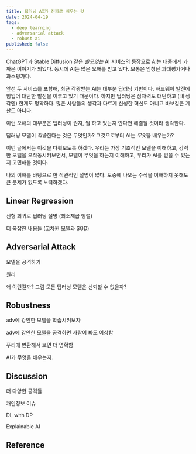 ```yaml
---
title: 딥러닝 AI가 진짜로 배우는 것
date: 2024-04-19
tags:
  - deep learning
  - adversarial attack
  - robust ai
published: false
---
```


ChatGPT과 Stable Diffusion 같은 *쓸모있는* AI 서비스의 등장으로 AI는 대중에게 가까운 이야기가 되었다. 동시에 AI는 많은 오해를 받고 있다. 보통은 엄청난 과대평가거나 과소평가다.

앞선 두 서비스를 포함해, 최근 각광받는 AI는 대부분 딥러닝 기반이다. 하드웨어 발전에 힘입어 대단한 발전을 이루고 있기 때문이다. 하지만 딥러닝은 잠재력도 대단하고 (내 생각엔) 한계도 명확하다. 많은 사람들의 생각과 다르게 신성한 혁신도 아니고 바보같은 계산도 아니다.

이런 오해의 대부분은 딥러닝이 뭔지, 뭘 하고 있는지 안다면 해결될 것이라 생각한다.

딥러닝 모델이 *학습*한다는 것은 무엇인가? 그것으로부터 AI는 *무엇*을 배우는가?

이번 글에서는 이것을 다뤄보도록 하겠다. 우리는 가장 기초적인 모델을 이해하고, 강력한 모델을 오작동시켜보면서, 모델이 무엇을 하는지 이해하고, 우리가 AI를 믿을 수 있는지 고민해볼 것이다.

나의 이해를 바탕으로 한 직관적인 설명이 많다. 도중에 나오는 수식을 이해하지 못해도 큰 문제가 없도록 노력하겠다.



## Linear Regression

선형 회귀로 딥러닝 설명 (최소제곱 행렬)

더 복잡한 내용들 (고차원 모델과 SGD)



## Adversarial Attack

모델을 공격하기

원리

왜 이런걸까? 그럼 모든 딥러닝 모델은 신뢰할 수 없을까?



## Robustness

adv에 강인한 모델을 학습시켜보자

adv에 강인한 모델을 공격하면 사람이 봐도 이상함

푸리에 변환해서 보면 더 명확함

AI가 무엇을 배우는지.



## Discussion

더 다양한 공격들

개인정보 이슈

DL with DP

Explainable AI



## Reference

